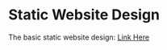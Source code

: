 # Static Website Design
The basic static website design:
<a href="https://github.com/LiangweiZhao/Static-Website-Design/blob/master/HW3-LiangweiZhao.html">Link Here</a>
